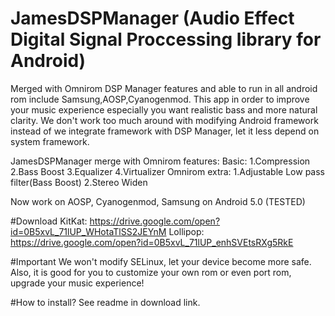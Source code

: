 # JamesDSPManager (Audio Effect Digital Signal Proccessing library for Android)
Merged with Omnirom DSP Manager features and able to run in all android rom include Samsung,AOSP,Cyanogenmod. 
This app in order to improve your music experience especially you want realistic bass and more natural clarity.
We don't work too much around with modifying Android framework instead of we integrate framework with DSP Manager, let it less depend on system framework.

JamesDSPManager merge with Omnirom features: 
Basic: 
1.Compression 
2.Bass Boost
3.Equalizer
4.Virtualizer
Omnirom extra:
1.Adjustable Low pass filter(Bass Boost)
2.Stereo Widen

Now work on AOSP, Cyanogenmod, Samsung on Android 5.0 (TESTED)

#Download
KitKat: https://drive.google.com/open?id=0B5xvL_71lUP_WHotaTlSS2JEYnM
Lollipop: https://drive.google.com/open?id=0B5xvL_71lUP_enhSVEtsRXg5RkE

#Important
We won't modify SELinux, let your device become more safe.
Also, it is good for you to customize your own rom or even port rom, upgrade your music experience!

#How to install?
See readme in download link.

